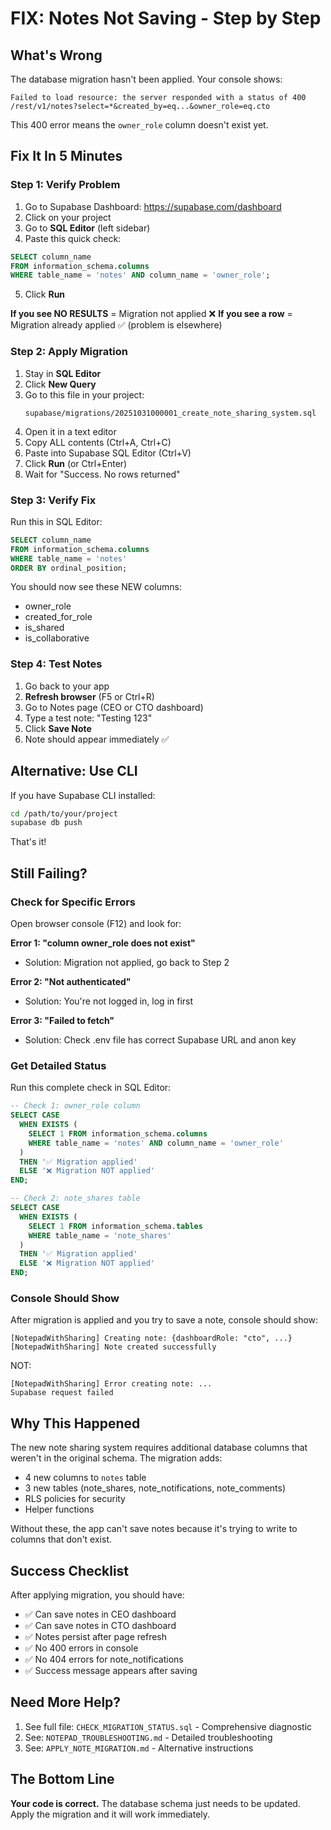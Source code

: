 # FIX: Notes Not Saving - Step by Step

## What's Wrong

The database migration hasn't been applied. Your console shows:

```
Failed to load resource: the server responded with a status of 400
/rest/v1/notes?select=*&created_by=eq...&owner_role=eq.cto
```

This 400 error means the `owner_role` column doesn't exist yet.

## Fix It In 5 Minutes

### Step 1: Verify Problem

1. Go to Supabase Dashboard: https://supabase.com/dashboard
2. Click on your project
3. Go to **SQL Editor** (left sidebar)
4. Paste this quick check:

```sql
SELECT column_name
FROM information_schema.columns
WHERE table_name = 'notes' AND column_name = 'owner_role';
```

5. Click **Run**

**If you see NO RESULTS** = Migration not applied ❌
**If you see a row** = Migration already applied ✅ (problem is elsewhere)

### Step 2: Apply Migration

1. Stay in **SQL Editor**
2. Click **New Query**
3. Go to this file in your project:
   ```
   supabase/migrations/20251031000001_create_note_sharing_system.sql
   ```
4. Open it in a text editor
5. Copy ALL contents (Ctrl+A, Ctrl+C)
6. Paste into Supabase SQL Editor (Ctrl+V)
7. Click **Run** (or Ctrl+Enter)
8. Wait for "Success. No rows returned"

### Step 3: Verify Fix

Run this in SQL Editor:

```sql
SELECT column_name
FROM information_schema.columns
WHERE table_name = 'notes'
ORDER BY ordinal_position;
```

You should now see these NEW columns:
- owner_role
- created_for_role
- is_shared
- is_collaborative

### Step 4: Test Notes

1. Go back to your app
2. **Refresh browser** (F5 or Ctrl+R)
3. Go to Notes page (CEO or CTO dashboard)
4. Type a test note: "Testing 123"
5. Click **Save Note**
6. Note should appear immediately ✅

## Alternative: Use CLI

If you have Supabase CLI installed:

```bash
cd /path/to/your/project
supabase db push
```

That's it!

## Still Failing?

### Check for Specific Errors

Open browser console (F12) and look for:

**Error 1: "column owner_role does not exist"**
- Solution: Migration not applied, go back to Step 2

**Error 2: "Not authenticated"**
- Solution: You're not logged in, log in first

**Error 3: "Failed to fetch"**
- Solution: Check .env file has correct Supabase URL and anon key

### Get Detailed Status

Run this complete check in SQL Editor:

```sql
-- Check 1: owner_role column
SELECT CASE
  WHEN EXISTS (
    SELECT 1 FROM information_schema.columns
    WHERE table_name = 'notes' AND column_name = 'owner_role'
  )
  THEN '✅ Migration applied'
  ELSE '❌ Migration NOT applied'
END;

-- Check 2: note_shares table
SELECT CASE
  WHEN EXISTS (
    SELECT 1 FROM information_schema.tables
    WHERE table_name = 'note_shares'
  )
  THEN '✅ Migration applied'
  ELSE '❌ Migration NOT applied'
END;
```

### Console Should Show

After migration is applied and you try to save a note, console should show:

```
[NotepadWithSharing] Creating note: {dashboardRole: "cto", ...}
[NotepadWithSharing] Note created successfully
```

NOT:

```
[NotepadWithSharing] Error creating note: ...
Supabase request failed
```

## Why This Happened

The new note sharing system requires additional database columns that weren't in the original schema. The migration adds:

- 4 new columns to `notes` table
- 3 new tables (note_shares, note_notifications, note_comments)
- RLS policies for security
- Helper functions

Without these, the app can't save notes because it's trying to write to columns that don't exist.

## Success Checklist

After applying migration, you should have:

- ✅ Can save notes in CEO dashboard
- ✅ Can save notes in CTO dashboard
- ✅ Notes persist after page refresh
- ✅ No 400 errors in console
- ✅ No 404 errors for note_notifications
- ✅ Success message appears after saving

## Need More Help?

1. See full file: `CHECK_MIGRATION_STATUS.sql` - Comprehensive diagnostic
2. See: `NOTEPAD_TROUBLESHOOTING.md` - Detailed troubleshooting
3. See: `APPLY_NOTE_MIGRATION.md` - Alternative instructions

## The Bottom Line

**Your code is correct.** The database schema just needs to be updated. Apply the migration and it will work immediately.
